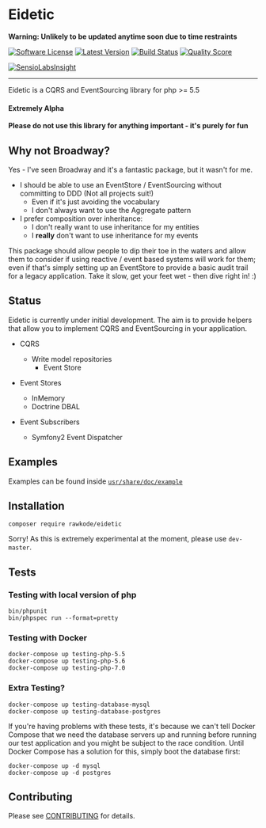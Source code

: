 # Eidetic

**Warning: Unlikely to be updated anytime soon due to time restraints**

[![Software License](https://img.shields.io/github/license/rawkode/eidetic.svg?style=flat-square)](LICENSE)
[![Latest Version](https://img.shields.io/packagist/v/rawkode/eidetic.svg?style=flat-square)](https://packagist.org/packages/rawkode/eidetic)
[![Build Status](https://img.shields.io/travis/rawkode/eidetic/master.svg?style=flat-square)](https://travis-ci.org/rawkode/eidetic)
[![Quality Score](https://img.shields.io/scrutinizer/g/rawkode/eidetic.svg?style=flat-square)](https://scrutinizer-ci.com/g/rawkode/eidetic)

[![SensioLabsInsight](https://insight.sensiolabs.com/projects/16900797-b872-44bf-8a20-b5e13080e9f0/small.png)](https://insight.sensiolabs.com/projects/16900797-b872-44bf-8a20-b5e13080e9f0)

---
Eidetic is a CQRS and EventSourcing library for php >= 5.5

#### Extremely Alpha
**Please do not use this library for anything important - it's purely for fun**

## Why not Broadway?
Yes - I've seen Broadway and it's a fantastic package, but it wasn't for me.

  * I should be able to use an EventStore / EventSourcing without committing to DDD (Not all projects suit!)
    * Even if it's just avoiding the vocabulary
    * I don't always want to use the Aggregate pattern
  * I prefer composition over inheritance:
    * I don't really want to use inheritance for my entities
    * I **really** don't want to use inheritance for my events

This package should allow people to dip their toe in the waters and allow them to consider if using reactive / event based systems will work for them; even if that's simply setting up an EventStore to provide a basic audit trail for a legacy application. Take it slow, get your feet wet - then dive right in! :)

## Status
Eidetic is currently under initial development. The aim is to provide helpers that allow you to implement CQRS and EventSourcing in your application.

- CQRS
  - Write model repositories
    - Event Store


- Event Stores
  - InMemory
  - Doctrine DBAL

- Event Subscribers
  - Symfony2 Event Dispatcher


## Examples
Examples can be found inside [`usr/share/doc/example`](usr/share/doc/example)

## Installation
```composer require rawkode/eidetic```

Sorry! As this is extremely experimental at the moment, please use ```dev-master```.

## Tests

### Testing with local version of php
~~~
bin/phpunit
bin/phpspec run --format=pretty
~~~

### Testing with Docker
~~~
docker-compose up testing-php-5.5
docker-compose up testing-php-5.6
docker-compose up testing-php-7.0
~~~

### Extra Testing?
~~~
docker-compose up testing-database-mysql
docker-compose up testing-database-postgres
~~~

If you're having problems with these tests, it's because we can't tell Docker Compose that we need the database servers up and running before running our test application and you might be subject to the race condition. Until Docker Compose has a solution for this, simply boot the database first:
~~~
docker-compose up -d mysql
docker-compose up -d postgres
~~~

## Contributing

Please see [CONTRIBUTING](CONTRIBUTING.md) for details.
